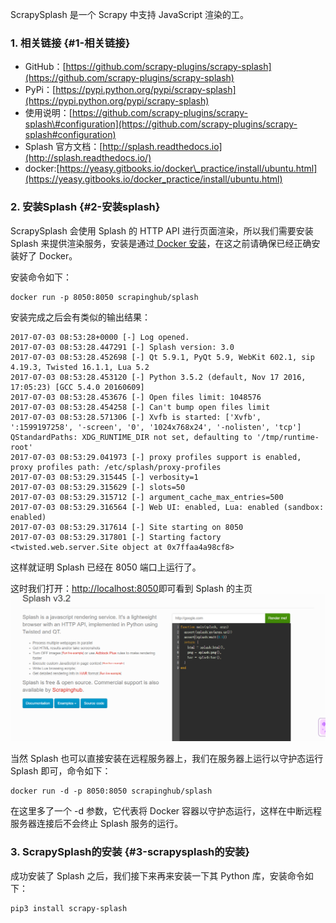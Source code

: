 ScrapySplash 是一个 Scrapy 中支持 JavaScript 渲染的工。

### 1. 相关链接 {#1-相关链接}

* GitHub：[https://github.com/scrapy-plugins/scrapy-splash](https://github.com/scrapy-plugins/scrapy-splash)
* PyPi：[https://pypi.python.org/pypi/scrapy-splash](https://pypi.python.org/pypi/scrapy-splash)
* 使用说明：[https://github.com/scrapy-plugins/scrapy-splash\#configuration](https://github.com/scrapy-plugins/scrapy-splash#configuration)
* Splash 官方文档：[http://splash.readthedocs.io](http://splash.readthedocs.io/)
* docker:[https://yeasy.gitbooks.io/docker\_practice/install/ubuntu.html](https://yeasy.gitbooks.io/docker_practice/install/ubuntu.html)

### 2. 安装Splash {#2-安装splash}

ScrapySplash 会使用 Splash 的 HTTP API 进行页面渲染，所以我们需要安装 Splash 来提供渲染服务，安装是通过[ Docker 安装](https://yeasy.gitbooks.io/docker_practice/install/ubuntu.html)，在这之前请确保已经正确安装好了 Docker。

安装命令如下：

```
docker run -p 8050:8050 scrapinghub/splash
```

安装完成之后会有类似的输出结果：

```
2017-07-03 08:53:28+0000 [-] Log opened.
2017-07-03 08:53:28.447291 [-] Splash version: 3.0
2017-07-03 08:53:28.452698 [-] Qt 5.9.1, PyQt 5.9, WebKit 602.1, sip 4.19.3, Twisted 16.1.1, Lua 5.2
2017-07-03 08:53:28.453120 [-] Python 3.5.2 (default, Nov 17 2016, 17:05:23) [GCC 5.4.0 20160609]
2017-07-03 08:53:28.453676 [-] Open files limit: 1048576
2017-07-03 08:53:28.454258 [-] Can't bump open files limit
2017-07-03 08:53:28.571306 [-] Xvfb is started: ['Xvfb', ':1599197258', '-screen', '0', '1024x768x24', '-nolisten', 'tcp']
QStandardPaths: XDG_RUNTIME_DIR not set, defaulting to '/tmp/runtime-root'
2017-07-03 08:53:29.041973 [-] proxy profiles support is enabled, proxy profiles path: /etc/splash/proxy-profiles
2017-07-03 08:53:29.315445 [-] verbosity=1
2017-07-03 08:53:29.315629 [-] slots=50
2017-07-03 08:53:29.315712 [-] argument_cache_max_entries=500
2017-07-03 08:53:29.316564 [-] Web UI: enabled, Lua: enabled (sandbox: enabled)
2017-07-03 08:53:29.317614 [-] Site starting on 8050
2017-07-03 08:53:29.317801 [-] Starting factory 
<twisted.web.server.Site object at 0x7ffaa4a98cf8>
```

这样就证明 Splash 已经在 8050 端口上运行了。

这时我们打开：[http://localhost:8050](http://localhost:8050/)即可看到 Splash 的主页![](/assets/1.8.3-1.png)

当然 Splash 也可以直接安装在远程服务器上，我们在服务器上运行以守护态运行 Splash 即可，命令如下：

```
docker run -d -p 8050:8050 scrapinghub/splash
```

在这里多了一个 -d 参数，它代表将 Docker 容器以守护态运行，这样在中断远程服务器连接后不会终止 Splash 服务的运行。

### 3. ScrapySplash的安装 {#3-scrapysplash的安装}

成功安装了 Splash 之后，我们接下来再来安装一下其 Python 库，安装命令如下：

```
pip3 install scrapy-splash
```




